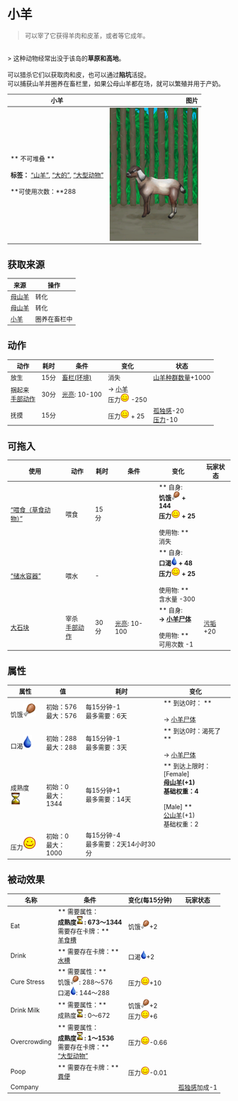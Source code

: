 # 小羊  
> 可以宰了它获得羊肉和皮革，或者等它成年。  
<br>  
> 这种动物经常出没于该岛的<b>草原和高地</b>。<br><br>可以猎杀它们以获取肉和皮，也可以通过<b>陷坑</b>活捉。<br>可以捕获山羊并圈养在畜栏里，如果公母山羊都在场，就可以繁殖并用于产奶。<br>  
  
  小羊  |   图片   
 ----  |  ----:   
 ** 不可堆叠 **<br><br>**标签：**	[“山羊”](tag_Goat.md), [“大的”](tag_Large.md), [“大型动物”](tag_LargeAnimal.md)<br><br>**可使用次数：**288  |  <img decoding="async" src="Sprite/GoatKidEnclosure.png" href="a.md" style="max-width:300px;max-height:300px;">   
  
## 获取来源  
来源  |  操作  
----  |  ----  
[母山羊](GoatEnclosureFemale.md)  |  转化  
[母山羊](GoatEnclosureFemale.md)  |  转化  
[小羊](GoatTiedKid.md)  |  圈养在畜栏中  
## 动作  
动作  |  耗时  |  条件  |  变化  |  状态  
----  |  ----  |  ----  |  ----  |  ----  
放生<br>  |  15分  |  [畜栏(环境)](Env_Enclosure.md)  |  消失  |  [山羊种群数量](Pop_Goat.md)+1000  
捆起来<br>[手部动作](HandAction.md)  |  30分  |  [光亮](Light.md): 10-100  |  → [小羊](GoatTiedKid.md)<br>压力<img decoding="async" src="Sprite/Content.png" href="a.md" style="max-width:20px;max-height:20px;">  -250  |    
抚摸<br>  |  15分  |    |  压力<img decoding="async" src="Sprite/Content.png" href="a.md" style="max-width:20px;max-height:20px;"> + 25  |  [孤独感](Loneliness.md)-20<br>[压力](Stress.md)-10  
## 可拖入  
使用  |  动作  |  耗时  |  条件  |  变化  |  玩家状态  
----  |  ----  |  ----  |  ----  |  ----  |  ----  
[“喂食（草食动物）”](tag_FeedHerb.md)  |  喂食<br>  |  15分  |    |  ** 自身: **<br>饥饿<img decoding="async" src="Sprite/Hunger.png" href="a.md" style="max-width:20px;max-height:20px;"> + 144<br>压力<img decoding="async" src="Sprite/Content.png" href="a.md" style="max-width:20px;max-height:20px;"> + 25<br><br>** 使用物: **<br>消失  |    
[“储水容器”](tag_WaterContainer.md)  |  喂水<br>  |  -  |    |  ** 自身: **<br>口渴<img decoding="async" src="Sprite/Thirst.png" href="a.md" style="max-width:20px;max-height:20px;"> + 48<br>压力<img decoding="async" src="Sprite/Content.png" href="a.md" style="max-width:20px;max-height:20px;"> + 25<br><br>** 使用物: **<br>含水量  -300  |    
[大石块](StoneHeavy.md)  |  宰杀<br>[手部动作](HandAction.md)  |  30分  |  [光亮](Light.md): 10-100  |  ** 自身: **<br>→ [小羊尸体](GoatCarcassKid.md)<br><br>** 使用物: **<br>可用次数  -1  |  [污垢](Filth.md)+20  
## 属性   
属性  |  值  |  耗时  |  变化  
----  |  ----  |  ----  |  ----  
饥饿<img decoding="async" src="Sprite/Hunger.png" href="a.md" style="max-width:30px;max-height:30px;">  |  初始：576<br>最大：576  |  每15分钟-1<br>最多需要：6天  |  ** 到达0时： **<br><br>→ [小羊尸体](GoatCarcassKid.md)  
口渴<img decoding="async" src="Sprite/Thirst.png" href="a.md" style="max-width:30px;max-height:30px;">  |  初始：288<br>最大：288  |  每15分钟-1<br>最多需要：3天  |  ** 到达0时：渴死了 **<br><br>→ [小羊尸体](GoatCarcassKid.md)  
成熟度<img decoding="async" src="Sprite/Spoilage.png" href="a.md" style="max-width:30px;max-height:30px;">  |  初始：0<br>最大：1344  |  每15分钟+1<br>最多需要：14天  |  ** 到达上限时： **<br>** [Female] **<br>  [母山羊](GoatEnclosureFemale.md)(+1)<br>基础权重：4<br><br>** [Male] **<br>  [公山羊](GoatEnclosureMale.md)(+1)<br>基础权重：2<br>  
压力<img decoding="async" src="Sprite/Content.png" href="a.md" style="max-width:30px;max-height:30px;">  |  初始：0<br>最大：1000  |  每15分钟-4<br>最多需要：2天14小时30分  |    
## 被动效果  
名称  |  条件  |  变化(每15分钟)  |  玩家状态  
----  |  ----  |  ----  |  ----  
Eat  |  ** 需要属性：**<br>成熟度<img decoding="async" src="Sprite/Spoilage.png" href="a.md" style="max-width:20px;max-height:20px;">: 673～1344<br>** 需要存在卡牌：**<br>[羊食槽](GoatFeeder.md)  |  饥饿<img decoding="async" src="Sprite/Hunger.png" href="a.md" style="max-width:20px;max-height:20px;">+2  |    
Drink  |  ** 需要存在卡牌：**<br>[水槽](WateringTrough.md)  |  口渴<img decoding="async" src="Sprite/Thirst.png" href="a.md" style="max-width:20px;max-height:20px;">+2  |    
Cure Stress  |  ** 需要属性：**<br>饥饿<img decoding="async" src="Sprite/Hunger.png" href="a.md" style="max-width:20px;max-height:20px;">: 288～576<br>口渴<img decoding="async" src="Sprite/Thirst.png" href="a.md" style="max-width:20px;max-height:20px;">: 144～288  |  压力<img decoding="async" src="Sprite/Content.png" href="a.md" style="max-width:20px;max-height:20px;">+10  |    
Drink Milk  |  ** 需要属性：**<br>成熟度<img decoding="async" src="Sprite/Spoilage.png" href="a.md" style="max-width:20px;max-height:20px;">: 0～672  |  饥饿<img decoding="async" src="Sprite/Hunger.png" href="a.md" style="max-width:20px;max-height:20px;">+2<br>压力<img decoding="async" src="Sprite/Content.png" href="a.md" style="max-width:20px;max-height:20px;">+6  |    
Overcrowding  |  ** 需要属性：**<br>成熟度<img decoding="async" src="Sprite/Spoilage.png" href="a.md" style="max-width:20px;max-height:20px;">: 1～1536<br>** 需要存在卡牌：**<br>[“大型动物”](tag_LargeAnimal.md)  |  压力<img decoding="async" src="Sprite/Content.png" href="a.md" style="max-width:20px;max-height:20px;">-0.66  |    
Poop  |  ** 需要存在卡牌：**<br>[粪便](Manure.md)  |  压力<img decoding="async" src="Sprite/Content.png" href="a.md" style="max-width:20px;max-height:20px;">-0.01  |    
Company  |    |    |  [孤独感](Loneliness.md)加成-1  
